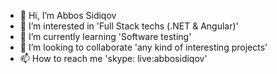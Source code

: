 - 👋 Hi, I’m Abbos Sidiqov
- 👀 I’m interested in 'Full Stack techs (.NET & Angular)'
- 🌱 I’m currently learning 'Software testing'
- 💞️ I’m looking to collaborate 'any kind of interesting projects'
- 📫 How to reach me 'skype: live:abbosidiqov'

<!---
SidiqovAbbos/SidiqovAbbos is a ✨ special ✨ repository because its `README.md` (this file) appears on your GitHub profile.
You can click the Preview link to take a look at your changes.
--->
